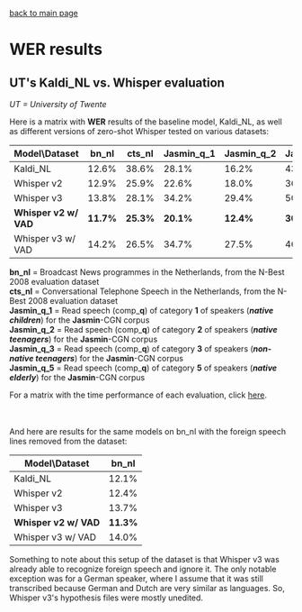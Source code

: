 [back to main page](./index.md)

<h1>WER results</h1>

<h2>UT's Kaldi_NL vs. Whisper evaluation</h2>

*UT = University of Twente*

Here is a matrix with **WER** results of the baseline model, Kaldi_NL, as well as different versions of zero-shot Whisper tested on various datasets:

|Model\Dataset|bn_nl|cts_nl|Jasmin_q_1|Jasmin_q_2|Jasmin_q_3|Jasmin_q_4|Jasmin_q_5|
|---|---|---|---|---|---|---|---|
|Kaldi_NL|12.6%|38.6%|28.1%|16.2%|43.6%|45.3%|20.9%|
|Whisper v2|12.9%|25.9%|22.6%|18.0%|36.5%|37.3%|22.2%|
|Whisper v3|13.8%|28.1%|34.2%|29.4%|50.4%|58.5%|34.4%|
|**Whisper v2 w/ VAD**|**11.7%**|**25.3%**|**20.1%**|**12.4%**|**30.2%**|**33.4%**|**14.9%**|
|Whisper v3 w/ VAD|14.2%|26.5%|34.7%|27.5%|46.7%|53.0%|30.2%|

**bn_nl** = Broadcast News programmes in the Netherlands, from the N-Best 2008 evaluation dataset<br>
**cts_nl** = Conversational Telephone Speech in the Netherlands, from the N-Best 2008 evaluation dataset<br>
**Jasmin_q_1** = Read speech (comp_**q**) of category **1** of speakers (***native children***) for the **Jasmin**-CGN corpus<br>
**Jasmin_q_2** = Read speech (comp_**q**) of category **2** of speakers (***native teenagers***) for the **Jasmin**-CGN corpus<br>
**Jasmin_q_3** = Read speech (comp_**q**) of category **3** of speakers (***non-native teenagers***) for the **Jasmin**-CGN corpus<br>
**Jasmin_q_5** = Read speech (comp_**q**) of category **5** of speakers (***native elderly***) for the **Jasmin**-CGN corpus

<!-- \* There is an issue with the alignment of the hypothesis and reference files. The first word of each segment is timestamped by Whisper before the start timestamp of the segment. Thus, it is recognized as an insertion and, in the actual segment, the first word is recognized as deleted by the transcriber, even though Whisper manages to transcribe it correctly. This issue was fixed by changing the start time of the first word of each segment to first word's end time minus 0.1s for the Whisper annotations. Kaldi annotations do not need any additional text preprocessing. -->

For a matrix with the time performance of each evaluation, click [here](./time.md).

<br><br>
And here are results for the same models on bn_nl with the foreign speech lines removed from the dataset:

|Model\Dataset|bn_nl|
|---|---|
|Kaldi_NL|12.1%|
|Whisper v2|12.4%|
|Whisper v3|13.7%|
|**Whisper v2 w/ VAD**|**11.3%**|
|Whisper v3 w/ VAD|14.0%|

Something to note about this setup of the dataset is that Whisper v3 was already able to recognize foreign speech and ignore it. The only notable exception was for a German speaker, where I assume that it was still transcribed because German and Dutch are very similar as languages. So, Whisper v3's hypothesis files were mostly unedited.

<!-- <h2>UvA's Whisper evaluation on Jasmin</h2>

The outcomes presented by [@Golesheed](https://github.com/Golesheed) in preparation for her pilot investigation on the performance of Whisper Large v2 across diverse age groups and linguistic backgrounds within the JASMIN CGN corpus are outlined below. The evaluation was conducted on individual subsets of the dataset without introducing additional divisions. Prior to the assessment, a normalization technique was applied to ensure uniformity in the datasets.

|Model/Age group|Native elderly|Non-native adults|Native children*|Non-native children|
|---|---|---|---|---|
|Whisper large v2|%|%|%|%|

\* Native children corresponds to groups 1 (aged 7-11) and 2 (aged 12-16) of JASMIN CGN corpus. -->
